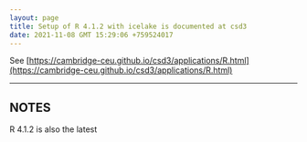 ```yaml
---
layout: page
title: Setup of R 4.1.2 with icelake is documented at csd3
date: 2021-11-08 GMT 15:29:06 +759524017
---
```


See [https://cambridge-ceu.github.io/csd3/applications/R.html](https://cambridge-ceu.github.io/csd3/applications/R.html)

<!--more-->

---

## NOTES

R 4.1.2 is also the latest
